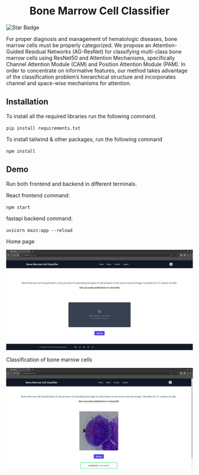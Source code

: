 <h1 align="center"> Bone Marrow Cell Classifier</h1>

<img src="https://img.shields.io/static/v1?label=%F0%9F%8C%9F&message=If%20Useful&style=style=flat&color=BC4E99" alt="Star Badge"/>

For proper diagnosis and management of hematologic diseases, bone marrow cells must be properly categorized. We propose an Attention-Guided Residual Networks (AG-ResNet) for classifying multi-class bone marrow cells using ResNet50 and Attention Mechanisms, specifically Channel Attention Module (CAM) and Position Attention Module (PAM). In order to concentrate on informative features, our method takes advantage of the classification problem’s hierarchical structure and incorporates channel and space-wise mechanisms for attention.

## Installation
To install all the required libraries run the following command.

`pip install requirements.txt`

To install tailwind & other packages, run the following command

`npm install`

## Demo

Run both frontend and backend in different terminals.

React frontend command:

`npm start`

fastapi backend command:

`uvicorn main:app --reload`

Home page

<img alt="landing" src="assets/home.png"> </img>

Classification of bone marrow cells

<img alt="classify" src="assets/classify.png"> </img>

